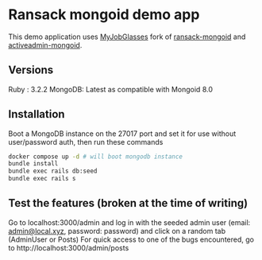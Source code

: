 # Ransack mongoid demo app
This demo application uses [MyJobGlasses](https://www.myjobglasses.com/) fork of [ransack-mongoid](https://github.com/MyJobGlasses/ransack-mongoid) and [activeadmin-mongoid](https://github.com/MyJobGlasses/activeadmin-mongoid).

## Versions
Ruby : 3.2.2
MongoDB: Latest as compatible with Mongoid 8.0

## Installation
Boot a MongoDB instance on the 27017 port and set it for use without user/password auth, then run these commands
```sh
docker compose up -d # will boot mongodb instance
bundle install
bundle exec rails db:seed
bundle exec rails s
```

## Test the features (broken at the time of writing)
Go to localhost:3000/admin and log in with the seeded admin user (email: admin@local.xyz, password: password) and click on a random tab (AdminUser or Posts)
For quick access to one of the bugs encountered, go to http://localhost:3000/admin/posts